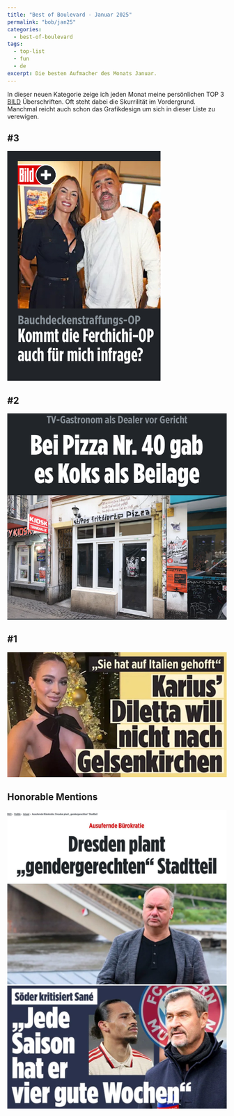 ```yaml
---
title: "Best of Boulevard - Januar 2025"
permalink: "bob/jan25"
categories:
  - best-of-boulevard
tags:
  - top-list
  - fun
  - de
excerpt: Die besten Aufmacher des Monats Januar.
---
```


In dieser neuen Kategorie zeige ich jeden Monat meine persönlichen TOP 3 [BILD](https://www.bild.de/) Überschriften.
Oft steht dabei die Skurrilität im Vordergrund.
Manchmal reicht auch schon das Grafikdesign um sich in dieser Liste zu verewigen.


## #3
![](/assets/images/bob/2025-01/bauchstraffung.JPEG)

## #2
![](/assets/images/bob/2025-01/pizza-40.PNG)

## #1
![](/assets/images/bob/2025-01/karius3.JPG)


## Honorable Mentions
![](/assets/images/bob/2025-01/dresden1.JPG)
![](/assets/images/bob/2025-01/experte.JPG)
